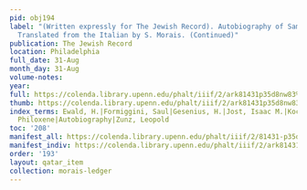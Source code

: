```yaml
---
pid: obj194
label: "(Written expressly for The Jewish Record). Autobiography of Samuel David Luzzatto.
  Translated from the Italian by S. Morais. (Continued)"
publication: The Jewish Record
location: Philadelphia
full_date: 31-Aug
month_day: 31-Aug
volume-notes:
year:
full: https://colenda.library.upenn.edu/phalt/iiif/2/ark81431p35d8nw83%2FSHA256E-s7616819--8b6a494c5ee5476e7c49f503aa1e26710ab4af9120d856aae290dbea2b6b7b80.jpeg/full/3500,/0/default.jpg
thumb: https://colenda.library.upenn.edu/phalt/iiif/2/ark81431p35d8nw83%2FSHA256E-s7616819--8b6a494c5ee5476e7c49f503aa1e26710ab4af9120d856aae290dbea2b6b7b80.jpeg/full/!200,200/0/default.jpg
index_terms: Ewald, H.|Formiggini, Saul|Gesenius, H.|Jost, Isaac M.|Kochebe Yitzhac|Luzzatto,
  Philoxene|Autobiography|Zunz, Leopold
toc: '208'
manifest_all: https://colenda.library.upenn.edu/phalt/iiif/2/81431-p35d8nw83/manifest
manifest_indiv: https://colenda.library.upenn.edu/phalt/iiif/2/ark81431p35d8nw83%2FSHA256E-s7616819--8b6a494c5ee5476e7c49f503aa1e26710ab4af9120d856aae290dbea2b6b7b80.jpeg
order: '193'
layout: qatar_item
collection: morais-ledger
---
```

